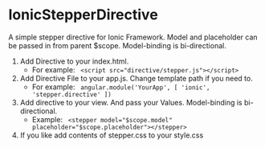 # IonicStepperDirective

A simple stepper directive for Ionic Framework. Model and placeholder can be passed in from parent $scope. Model-binding is bi-directional.

1. Add Directive to your index.html. 
	* For example:
	``` <script src="directive/stepper.js"></script>``` 
2. Add Directive File to your app.js. Change template path if you need to. 
	* For example:
	``` angular.module('YourApp', [ 'ionic', 'stepper.directive' ])``` 
3. Add directive to your view. And pass your Values. Model-binding is bi-directional. 
	* Example:
	``` <stepper model="$scope.model" placeholder="$scope.placeholder"></stepper>``` 
4. If you like add contents of stepper.css to your style.css
